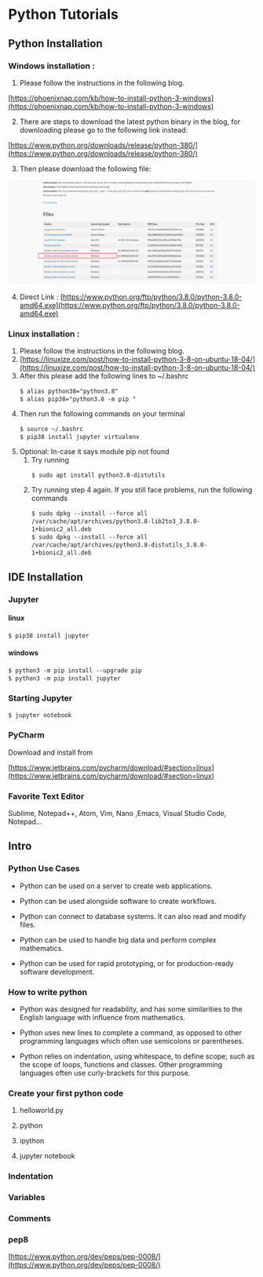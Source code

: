 # Python Tutorials

## Python Installation

### Windows installation :

1. Please follow the instructions in the following blog.

[https://phoenixnap.com/kb/how-to-install-python-3-windows](https://phoenixnap.com/kb/how-to-install-python-3-windows)

2. There are steps to download the latest python binary in the blog, for downloading please go to the following link instead:

[https://www.python.org/downloads/release/python-380/](https://www.python.org/downloads/release/python-380/)

3. Then please download the following file:

![image alt text](image_0.png)

4. Direct Link :  [https://www.python.org/ftp/python/3.8.0/python-3.8.0-amd64.exe](https://www.python.org/ftp/python/3.8.0/python-3.8.0-amd64.exe) 

### Linux installation : 

1. Please follow the instructions in the following blog.
2. [https://linuxize.com/post/how-to-install-python-3-8-on-ubuntu-18-04/](https://linuxize.com/post/how-to-install-python-3-8-on-ubuntu-18-04/)
3. After this please  add the following lines to ~/.bashrc
    ```
    $ alias python38="python3.8"
    $ alias pip38="python3.8 -m pip "
    ```
4. Then run the following commands on your terminal
    ```
    $ source ~/.bashrc
    $ pip38 install jupyter virtualenv
    ```
5. Optional: In-case it says module pip not found
    1. Try running
        ```
        $ sudo apt install python3.8-distutils
        ```
    2. Try running step 4 again. If you still face problems, run the following commands
        ```
        $ sudo dpkg --install --force all /var/cache/apt/archives/python3.8-lib2to3_3.8.0-1+bionic2_all.deb
        $ sudo dpkg --install --force all /var/cache/apt/archives/python3.8-distutils_3.8.0-1+bionic2_all.deb
        ```


## IDE Installation

### Jupyter

#### linux

```
$ pip38 install jupyter
```

#### windows

```
$ python3 -m pip install --upgrade pip
$ python3 -m pip install jupyter
```


### Starting Jupyter

```
$ jupyter notebook
```


### PyCharm

Download and install from

[https://www.jetbrains.com/pycharm/download/#section=linux](https://www.jetbrains.com/pycharm/download/#section=linux)

### Favorite Text Editor

Sublime, Notepad++, Atom, Vim, Nano ,Emacs, Visual Studio Code, Notepad… 

## Intro

### Python Use Cases

* Python can be used on a server to create web applications.

* Python can be used alongside software to create workflows.

* Python can connect to database systems. It can also read and modify files.

* Python can be used to handle big data and perform complex mathematics.

* Python can be used for rapid prototyping, or for production-ready software development.

### How to write python

* Python was designed for readability, and has some similarities to the English language with influence from mathematics.

* Python uses new lines to complete a command, as opposed to other programming languages which often use semicolons or parentheses.

* Python relies on indentation, using whitespace, to define scope; such as the scope of loops, functions and classes. Other programming languages often use curly-brackets for this purpose.

### Create your first python code

1. helloworld.py

2. python

3. ipython

4. jupyter notebook

### Indentation

### Variables

### Comments

### pep8

[https://www.python.org/dev/peps/pep-0008/](https://www.python.org/dev/peps/pep-0008/) 